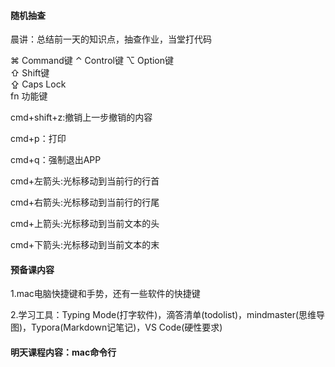#### 随机抽查
晨讲：总结前一天的知识点，抽查作业，当堂打代码

⌘  Command键 
⌃  Control键 
⌥  Option键  
⇧  Shift键   
⇪  Caps Lock  
fn 功能键   

cmd+shift+z:撤销上一步撤销的内容

cmd+p：打印

cmd+q：强制退出APP

cmd+左箭头:光标移动到当前行的行首

cmd+右箭头:光标移动到当前行的行尾

cmd+上箭头:光标移动到当前文本的头

cmd+下箭头:光标移动到当前文本的末

#### 预备课内容
1.mac电脑快捷键和手势，还有一些软件的快捷键

2.学习工具：Typing Mode(打字软件)，滴答清单(todolist)，mindmaster(思维导图)，Typora(Markdown记笔记)，VS Code(硬性要求)

#### 明天课程内容：mac命令行